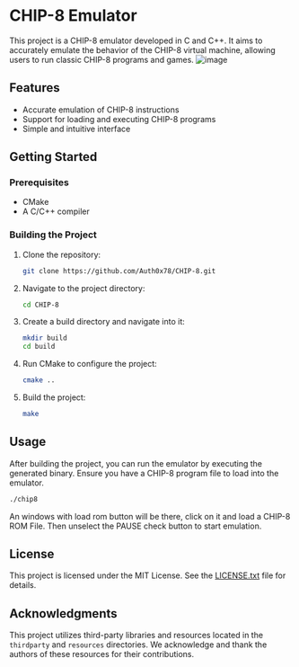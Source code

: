 # CHIP-8 Emulator

This project is a CHIP-8 emulator developed in C and C++. It aims to accurately emulate the behavior of the CHIP-8 virtual machine, allowing users to run classic CHIP-8 programs and games.
![image](https://github.com/user-attachments/assets/42fbaf24-cb59-46af-8ef4-cb22f75d082e)

## Features

- Accurate emulation of CHIP-8 instructions
- Support for loading and executing CHIP-8 programs
- Simple and intuitive interface

## Getting Started

### Prerequisites

- CMake
- A C/C++ compiler

### Building the Project

1. Clone the repository:

   ```bash
   git clone https://github.com/Auth0x78/CHIP-8.git
   ```

2. Navigate to the project directory:

   ```bash
   cd CHIP-8
   ```

3. Create a build directory and navigate into it:

   ```bash
   mkdir build
   cd build
   ```

4. Run CMake to configure the project:

   ```bash
   cmake ..
   ```

5. Build the project:

   ```bash
   make
   ```

## Usage

After building the project, you can run the emulator by executing the generated binary. Ensure you have a CHIP-8 program file to load into the emulator.

```bash
./chip8
```

An windows with load rom button will be there, click on it and load a CHIP-8 ROM File. Then unselect the PAUSE check button to start emulation.

## License

This project is licensed under the MIT License. See the [LICENSE.txt](LICENSE.txt) file for details.

## Acknowledgments

This project utilizes third-party libraries and resources located in the `thirdparty` and `resources` directories. We acknowledge and thank the authors of these resources for their contributions.
